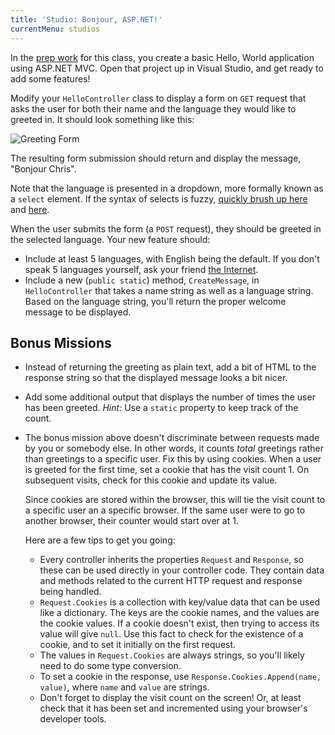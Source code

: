 ```yaml
---
title: 'Studio: Bonjour, ASP.NET!'
currentMenu: studios
---
```


In the [prep work](../../class-prep/3/) for this class, you create a basic Hello, World application using ASP.NET MVC. Open that project up in Visual Studio, and get ready to add some features!

Modify your `HelloController` class to display a form on `GET` request that asks the user for both their name and the language they would like to greeted in. It should look something like this:

![Greeting Form](form.png)

The resulting form submission should return and display the message, "Bonjour Chris".

Note that the language is presented in a dropdown, more formally known as a `select` element. If the syntax of selects is fuzzy, [quickly brush up here](https://developer.mozilla.org/en-US/docs/Web/HTML/Element/select) and [here](https://www.w3schools.com/tags/att_option_selected.asp).

When the user submits the form (a `POST` request), they should be greeted in the selected language. Your new feature should:
- Include at least 5 languages, with English being the default. If you don't speak 5 languages yourself, ask your friend [the Internet](http://pocketcultures.com/2008/10/30/say-hello-in-20-languages/).
- Include a new (`public static`) method, `CreateMessage`, in `HelloController` that takes a name string as well as a language string. Based on the language string, you'll return the proper welcome message to be displayed.

## Bonus Missions

- Instead of returning the greeting as plain text, add a bit of HTML to the response string so that the displayed message looks a bit nicer.
- Add some additional output that displays the number of times the user has been greeted. *Hint:* Use a `static` property to keep track of the count.
- The bonus mission above doesn't discriminate between requests made by you or somebody else. In other words, it counts *total* greetings rather than greetings to a specific user. Fix this by using cookies. When a user is greeted for the first time, set a cookie that has the visit count 1. On subsequent visits, check for this cookie and update its value.

    Since cookies are stored within the browser, this will tie the visit count to a specific user an a specific browser. If the same user were to go to another browser, their counter would start over at 1.

    Here are a few tips to get you going:
    - Every controller inherits the properties `Request` and `Response`, so these can be used directly in your controller code. They contain data and methods related to the current HTTP request and response being handled.
    - `Request.Cookies` is a collection with key/value data that can be used like a dictionary. The keys are the cookie names, and the values are the cookie values. If a cookie doesn't exist, then trying to access its value will give `null`. Use this fact to check for the existence of a cookie, and to set it initially on the first request.
    - The values in `Request.Cookies` are always strings, so you'll likely need to do some type conversion.
    - To set a cookie in the response, use `Response.Cookies.Append(name, value)`, where `name` and `value` are strings.
    - Don't forget to display the visit count on the screen! Or, at least check that it has been set and incremented using your browser's developer tools.
